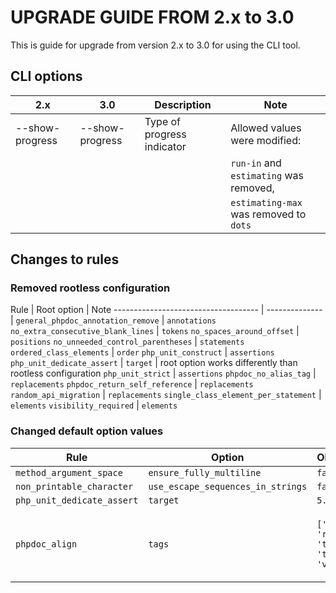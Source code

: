 UPGRADE GUIDE FROM 2.x to 3.0
=============================

This is guide for upgrade from version 2.x to 3.0 for using the CLI tool.


CLI options
-----------

| 2.x             | 3.0             | Description                                                                    | Note                                   |
| --------------- | --------------- | ------------------------------------------------------------------------------ | -------------------------------------- |
| --show-progress | --show-progress | Type of progress indicator                                                     | Allowed values were modified:          |
|                 |                 |                                                                                | `run-in` and `estimating` was removed, |
|                 |                 |                                                                                | `estimating-max` was removed to `dots` |

Changes to rules
----------------

### Removed rootless configuration

Rule                                 | Root option    | Note
------------------------------------ | -------------- |
`general_phpdoc_annotation_remove`   | `annotations`
`no_extra_consecutive_blank_lines`   | `tokens`
`no_spaces_around_offset`            | `positions`
`no_unneeded_control_parentheses`    | `statements`
`ordered_class_elements`             | `order`
`php_unit_construct`                 | `assertions`
`php_unit_dedicate_assert`           | `target`       | root option works differently than rootless configuration
`php_unit_strict`                    | `assertions`
`phpdoc_no_alias_tag`                | `replacements`
`phpdoc_return_self_reference`       | `replacements`
`random_api_migration`               | `replacements`
`single_class_element_per_statement` | `elements`
`visibility_required`                | `elements`

### Changed default option values

Rule | Option | Old value | New value
---- | ---- | ---- | ----
`method_argument_space` | `ensure_fully_multiline` | `false` | `true`
`non_printable_character` | `use_escape_sequences_in_strings` | `false` | `true`
`php_unit_dedicate_assert` | `target` | `5.0` | `newest`
`phpdoc_align` | `tags` | `['param', 'return', 'throws', 'type', 'var']` | `['method', 'param', 'property', 'return', 'throws', 'type', 'var']`
